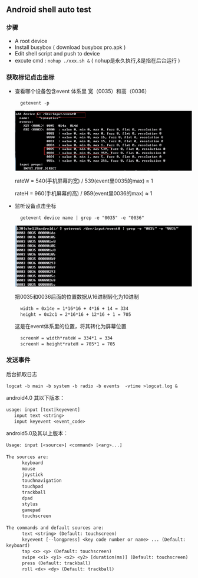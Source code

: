  
## Android shell auto test ##


###  步骤 ###
- A root device
- Install busybox ( download busybox pro.apk )
- Edit shell script and push to device
- excute cmd : 	`nohup ./xxx.sh &` ( nohup是永久执行,&是指在后台运行 )


### 获取标记点击坐标 ###


- 查看哪个设备包含event 体系里 宽（0035）和高（0036）

		getevent -p 

	![avatar](android-shell-auto-test-getevent.png)
	
	rateW = 540(手机屏幕的宽) / 539(event里0035的max) ≈ 1
	
	rateH = 960(手机屏幕的高) / 959(event里0036的max) ≈ 1

- 监听设备点击坐标

		getevent device name | grep -e "0035" -e "0036"

	![avatar](android-shell-auto-test-getevent-input.png)

	把0035和0036后面的位置数据从16进制转化为10进制 
		
		width = 0x14e = 1*16*16 + 4*16 + 14 = 334 
		height = 0x2c1 = 2*16*16 + 12*16 + 1 = 705 
	
	这是在event体系里的位置，将其转化为屏幕位置 
	
		screenW = width*rateW = 334*1 = 334 
		screenH = height*rateH = 705*1 = 705
 
### 发送事件 ###

后台抓取日志

	logcat -b main -b system -b radio -b events  -vtime >logcat.log &


android4.0 其以下版本：

	usage: input [text|keyevent]
       input text <string>
       input keyevent <event_code>

android5.0及其以上版本：

	Usage: input [<source>] <command> [<arg>...]
	
	The sources are:
	      keyboard
	      mouse
	      joystick
	      touchnavigation
	      touchpad
	      trackball
	      dpad
	      stylus
	      gamepad
	      touchscreen
	
	The commands and default sources are:
	      text <string> (Default: touchscreen)
	      keyevent [--longpress] <key code number or name> ... (Default: keyboard)
	      tap <x> <y> (Default: touchscreen)
	      swipe <x1> <y1> <x2> <y2> [duration(ms)] (Default: touchscreen)
	      press (Default: trackball)
	      roll <dx> <dy> (Default: trackball)